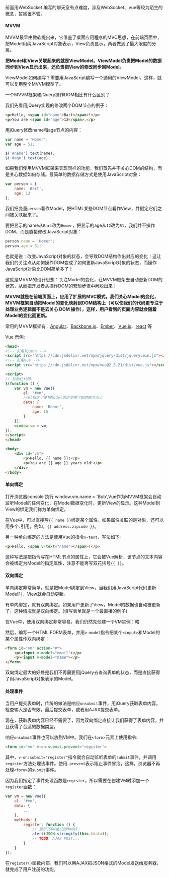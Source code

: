 前面用WebSocket 编写的聊天室有点难度，涉及WebSocket、vue等较为陌生的概念，暂搁置不管。



#### MVVM

MVVM最早由微软提出来，它借鉴了桌面应用程序的MVC思想，在前端页面中，把Model用纯JavaScript对象表示，View负责显示，两者做到了最大限度的分离。

**把Model和View关联起来的就是ViewModel。ViewModel负责把Model的数据同步到View显示出来，还负责把View的修改同步回Model。**

ViewModel如何编写？需要用JavaScript编写一个通用的ViewModel，这样，就可以复用整个MVVM模型了。

一个MVVM框架和jQuery操作DOM相比有什么区别？

我们先看用jQuery实现的修改两个DOM节点的例子：

```html
<p>Hello, <span id="name">Bart</span>!</p>
<p>You are <span id="age">12</span>.</p>
```

用jQuery修改name和age节点的内容：

```js
var name = 'Homer';
var age = 51;

$('#name').text(name);
$('#age').text(age);
```

如果我们使用MVVM框架来实现同样的功能，我们首先并不关心DOM的结构，而是关心数据如何存储。最简单的数据存储方式是使用JavaScript对象：

```js
var person = {
    name: 'Bart',
    age: 12
};
```

我们把变量`person`看作Model，把HTML某些DOM节点看作View，并假定它们之间被关联起来了。

要把显示的name从`Bart`改为`Homer`，把显示的age从`12`改为`51`，我们并不操作DOM，而是直接修改JavaScript对象：

```js
person.name = 'Homer';
person.age = 51;
```

也就是说：改变JavaScript对象的状态，会导致DOM结构作出对应的变化！这让我们的关注点从如何操作DOM变成了如何更新JavaScript对象的状态，而操作JavaScript对象比DOM简单多了！

这就是MVVM的设计思想：关注Model的变化，让MVVM框架去自动更新DOM的状态，从而把开发者从操作DOM的繁琐步骤中解脱出来！



**MVVM就是在前端页面上，应用了扩展的MVC模式，我们关心Model的变化，MVVM框架自动把Model的变化映射到DOM结构上（可以使我们的代码更专注于处理业务逻辑而不是去关心 DOM 操作），这样，用户看到的页面内容就会随着Model的变化而更新。**

常用的MVVM框架有：[Angular](https://angularjs.org/)、[Backbone.js](http://backbonejs.org/)、[Ember](http://emberjs.com/)、[Vue.js](http://vuejs.org/)、[react](http://facebook.github.io/react/) 等

Vue 示例:

```html
<head>
<!-- 引用jQuery -->
<script src="https://cdn.jsdelivr.net/npm/jquery/dist/jquery.min.js"></script>
<!-- 引用Vue -->
<script src="https://cdn.jsdelivr.net/npm/vue@2.5.21/dist/vue.js"></script>

<script>
// 初始化代码:
$(function () {
    var vm = new Vue({
        el: '#vm',
        //el指定了要把Model绑定到哪个DOM根节点上
        data: {
            name: 'Robot',
            age: 15
        }
    });
    window.vm = vm;
});
</script>
</head>

<body>
    <div id="vm">
        <p>Hello, {{ name }}!</p>
        <p>You are {{ age }} years old!</p>
    </div>
</body>
```
#### 单向绑定

打开浏览器console  执行 window.vm.name = 'Bob',Vue作为MVVM框架会自动监听Model的任何变化，在Model数据变化时，更新View的显示。这种Model到View的绑定我们称为单向绑定。



在Vue中，可以直接写`{{ name }}`绑定某个属性。如果属性关联的是对象，还可以用多个`.`引用，例如，`{{ address.zipcode }}`。

另一种单向绑定的方法是使用Vue的指令`v-text`，写法如下:

```html
<p>Hello, <span v-text="name"></span>!</p>
```

这种写法是把指令写在HTML节点的属性上，它会被Vue解析，该节点的文本内容会被绑定为Model的指定属性，注意不能再写双花括号`{{ }}`。

#### 双向绑定

单向绑定非常简单，就是把Model绑定到View，当我们用JavaScript代码更新Model时，View就会自动更新。

有单向绑定，就有双向绑定。如果用户更新了View，Model的数据也自动被更新了，这种情况就是双向绑定。(填写表单就是一个最直接的例子)

在Vue中，使用双向绑定非常容易，我们仍然先创建一个VM实例：略

然后，编写一个HTML FORM表单，并用`v-model`指令把某个`<input>`和Model的某个属性作双向绑定：

```html
<form id="vm" action="#">
    <p><input v-model="email"></p>
    <p><input v-model="name"></p>
</form>
```

双向绑定最大的好处是我们不再需要用jQuery去查询表单的状态，而是直接获得了用JavaScript对象表示的Model。

#### 处理事件

当用户提交表单时，传统的做法是响应`onsubmit`事件，用jQuery获取表单内容，检查输入是否有效，最后提交表单，或者用AJAX提交表单。

现在，获取表单内容已经不需要了，因为双向绑定直接让我们获得了表单内容，并且获得了合适的数据类型。

响应`onsubmit`事件也可以放到VM中。我们在`<form>`元素上使用指令:

```html
<form id="vm" v-on:submit.prevent="register">
```

其中，`v-on:submit="register"`指令就会自动监听表单的`submit`事件，并调用`register`方法处理该事件。使用`.prevent`表示阻止事件冒泡，这样，浏览器不再处理`<form>`的`submit`事件。

因为我们指定了事件处理函数是`register`，所以需要在创建VM时添加一个`register`函数：

```js
var vm = new Vue({
    el: '#vm',
    data: {
        ...
    },
    methods: {
        register: function () {
            // 显示JSON格式的Model:
            alert(JSON.stringify(this.$data));
            // TODO: AJAX POST...
        }
    }
});
```

在`register()`函数内部，我们可以用AJAX把JSON格式的Model发送给服务器，就完成了用户注册的功能。